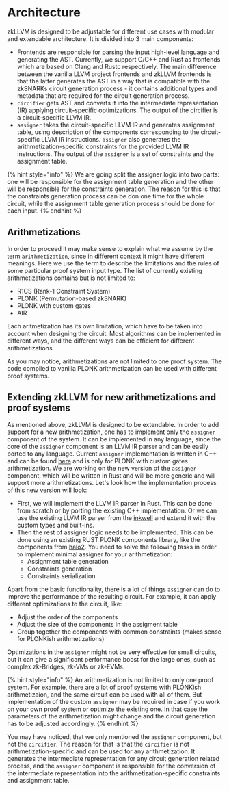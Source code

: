 # Architecture

zkLLVM is designed to be adjustable for different use cases with modular and extendable architecture. It is divided into 3 main components:

* Frontends are responsible for parsing the input high-level language and generating the AST. Currently, we support C/C++ and Rust as frontends which are based on Clang and Rustc respectively. The main difference between the vanilla LLVM project frontends and zkLLVM frontends is that the latter generates the AST in a way that is compatible with the zkSNARKs circuit generation process - it contains additional types and metadata that are required for the circuit generation process.
* `circifier` gets AST and converts it into the intermediate representation (IR) applying circuit-specific optimizations. The output of the circifier is a circuit-specific LLVM IR.
* `assigner` takes the circuit-specific LLVM IR and generates assignment table, using description of the components corresponding to the circuit-specific LLVM IR instructions. `assigner` also generates the arithmetization-specific constraints for the provided LLVM IR instructions. The output of the `assigner` is a set of constraints and the assignment table.

{% hint style="info" %}
We are going split the assigner logic into two parts: one will be responsible for the assignment table generation and the other will be responsible for the constraints generation. The reason for this is that the constraints generation process can be don one time for the whole circuit, while the assignment table generation process should be done for each input.
{% endhint %}

## Arithmetizations

In order to proceed it may make sense to explain what we assume by the term `arithmetization`, since in different context it might have different meanings. Here we use the term to describe the limitations and the rules of some particular proof system input type. The list of currently existing arithmetizations contains but is not limited to:
* R1CS (Rank-1 Constraint System)
* PLONK (Permutation-based zkSNARK)
* PLONK with custom gates
* AIR

Each aritmetization has its own limitation, which have to be taken into account when designing the circuit. Most algorithms can be implemented in different ways, and the different ways can be efficient for different arithmetizations.

As you may notice, arithmetizations are not limited to one proof system. The code compiled to vanilla PLONK arithmetization can be used with different proof systems.

## Extending zkLLVM for new arithmetizations and proof systems

As mentioned above, zkLLVM is designed to be extendable. In order to add support for a new arithmetization, one has to implement only the `assigner` component of the system. It can be implemented in any language, since the core of the `assigner` component is an LLVM IR parser and can be easily ported to any language. Current `assigner` implementation is written in C++ and can be found [here](https://github.com/NilFoundation/zkllvm-assigner) and is only for PLONK with custom gates arithmetization. We are working on the new version of the `assigner` component, which will be written in Rust and will be more generic and will support more arithmetizations. Let's look how the implementation process of this new version will look:
* First, we will implement the LLVM IR parser in Rust. This can be done from scratch or by porting the existing C++ implementation. Or we can use the existing LLVM IR parser from the [inkwell](https://github.com/TheDan64/inkwell) and extend it with the custom types and built-ins.
* Then the rest of assigner logic needs to be implemented. This can be done using an existing RUST PLONK components library, like the components from [halo2](https://github.com/zcash/halo2). You need to solve the following tasks in order to implement minimal assigner for your arithmetization:
  * Assignment table generation
  * Constraints generation
  * Constraints serialization

Apart from the basic functionality, there is a lot of things `assigner` can do to improve the performance of the resulting circuit. For example, it can apply different optimizations to the circuit, like:
* Adjust the order of the components
* Adjust the size of the components in the assigment table
* Group together the components with common constraints (makes sense for PLONKish arithmetizations)

Optimizations in the `assigner` might not be very effective for small circuits, but it can give a significant performance boost for the large ones, such as complex zk-Bridges, zk-VMs or zk-EVMs.

{% hint style="info" %}
An arithmetization is not limited to only one proof system. For example, there are a lot of proof systems with PLONKish arithmetizaion, and the same circuit can be used with all of them. But implementation of the custom `assigner` may be required in case if you work on your own proof system or optimize the existing one. In that case the parameters of the arithmetization might change and the circuit generation has to be adjusted accordingly.
{% endhint %}

You may have noticed, that we only mentioned the `assigner` component, but not the `circifier`. The reason for that is that the `circifier` is not arithmetization-specific and can be used for any arithmetization. It generates the intermediate representation for any circuit generation related process, and the `assigner` component is responsible for the conversion of the intermediate representation into the arithmetization-specific constraints and assignment table.
